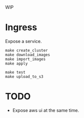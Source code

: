 WIP

# Ingress

Expose a service.

```
make create_cluster
make download_images
make import_images
make apply

make test
make upload_to_s3
```

# TODO

- Expose aws ui at the same time.

